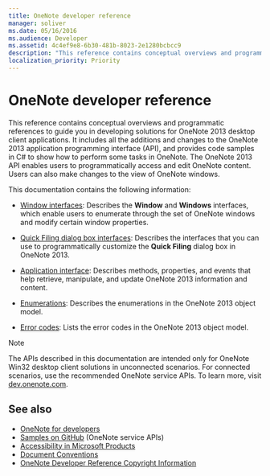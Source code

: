 ```yaml
---
title: OneNote developer reference
manager: soliver
ms.date: 05/16/2016
ms.audience: Developer
ms.assetid: 4c4ef9e8-6b30-481b-8023-2e1280bcbcc9
description: "This reference contains conceptual overviews and programmatic references to guide you in developing solutions for OneNote 2013 desktop client applications."
localization_priority: Priority
---
```


# OneNote developer reference

This reference contains conceptual overviews and programmatic references to guide you in developing solutions for OneNote 2013 desktop client applications. It includes all the additions and changes to the OneNote 2013 application programming interface (API), and provides code samples in C# to show how to perform some tasks in OneNote. The OneNote 2013 API enables users to programmatically access and edit OneNote content. Users can also make changes to the view of OneNote windows.
  
This documentation contains the following information:
  
- [Window interfaces](window-interfaces-onenote.md): Describes the **Window** and **Windows** interfaces, which enable users to enumerate through the set of OneNote windows and modify certain window properties. 
    
- [Quick Filing dialog box interfaces](quick-filing-dialog-box-interfaces-onenote.md): Describes the interfaces that you can use to programmatically customize the **Quick Filing** dialog box in OneNote 2013. 
    
- [Application interface](application-interface-onenote.md): Describes methods, properties, and events that help retrieve, manipulate, and update OneNote 2013 information and content.
    
- [Enumerations](enumerations-onenote-developer-reference.md): Describes the enumerations in the OneNote 2013 object model.
    
- [Error codes](error-codes-onenote.md): Lists the error codes in the OneNote 2013 object model.
    
> [!NOTE]
> The APIs described in this documentation are intended only for OneNote Win32 desktop client solutions in unconnected scenarios. For connected scenarios, use the recommended OneNote service APIs. To learn more, visit [dev.onenote.com](https://go.microsoft.com/fwlink/?LinkID=390615). 
  
## See also

- [OneNote for developers](https://go.microsoft.com/fwlink/?LinkID=390615)   
- [Samples on GitHub](https://github.com/OneNoteDev/) (OneNote service APIs)     
- [Accessibility in Microsoft Products](https://www.microsoft.com/enable/products/default.aspx)    
- [Document Conventions](https://msdn.microsoft.com/office/aa905365.aspx)    
- [OneNote Developer Reference Copyright Information](https://msdn.microsoft.com/library/office/jj680116.aspx)
    
    

